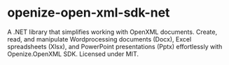 # openize-open-xml-sdk-net
A .NET library that simplifies working with OpenXML documents. Create, read, and manipulate Wordprocessing documents (Docx), Excel spreadsheets (Xlsx), and PowerPoint presentations (Pptx) effortlessly with Openize.OpenXML SDK. Licensed under MIT.

